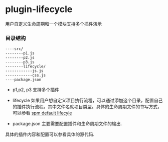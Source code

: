 plugin-lifecycle
====================

用户自定义生命周期和一个模块支持多个插件演示

### 目录结构
```
----src/
--------p1.js
--------p2.js
--------p3.js
--------lifecycle/
------------js.js
------------css.js
----package.json
```

* p1,p2, p3 支持多个插件

* lifecycle 如果用户想自定义项目执行流程，可以通过添加这个目录，配置自己的插件执行流程。其中文件名就项目类型。具体的生命周期文件的书写方式，可以参看 [spm default lifecyle](https://github.com/spmjs/spm/wiki/Spm-default-lifycycle)

* package.json 主要需要配置插件和生命周期文件的输出.

具体的插件内容和配置可以参看具体的源代码.


